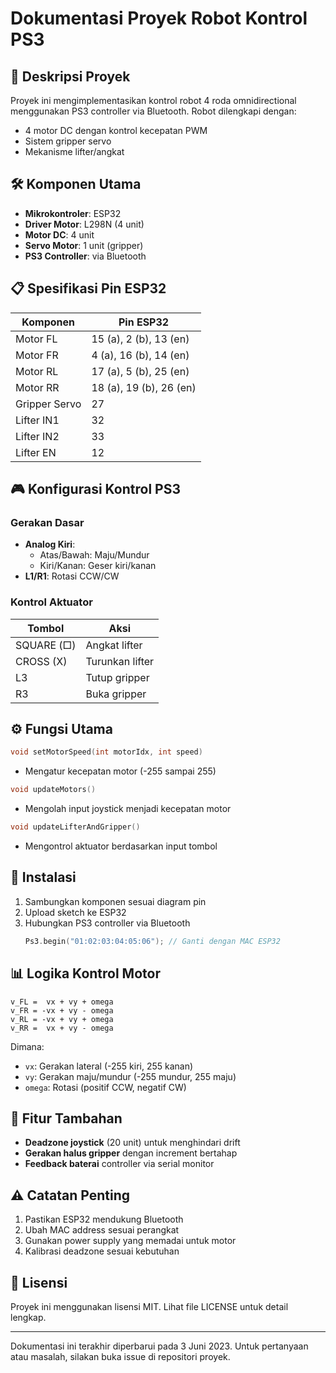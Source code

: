# Dokumentasi Proyek Robot Kontrol PS3

## 📌 Deskripsi Proyek
Proyek ini mengimplementasikan kontrol robot 4 roda omnidirectional menggunakan PS3 controller via Bluetooth. Robot dilengkapi dengan:
- 4 motor DC dengan kontrol kecepatan PWM
- Sistem gripper servo
- Mekanisme lifter/angkat

## 🛠️ Komponen Utama
- **Mikrokontroler**: ESP32
- **Driver Motor**: L298N (4 unit)
- **Motor DC**: 4 unit
- **Servo Motor**: 1 unit (gripper)
- **PS3 Controller**: via Bluetooth

## 📋 Spesifikasi Pin ESP32
| Komponen       | Pin ESP32       |
|----------------|-----------------|
| Motor FL       | 15 (a), 2 (b), 13 (en) |
| Motor FR       | 4 (a), 16 (b), 14 (en) |
| Motor RL       | 17 (a), 5 (b), 25 (en) |
| Motor RR       | 18 (a), 19 (b), 26 (en) |
| Gripper Servo  | 27              |
| Lifter IN1     | 32              |
| Lifter IN2     | 33              |
| Lifter EN      | 12              |

## 🎮 Konfigurasi Kontrol PS3
### **Gerakan Dasar**
- **Analog Kiri**:
  - Atas/Bawah: Maju/Mundur
  - Kiri/Kanan: Geser kiri/kanan
- **L1/R1**: Rotasi CCW/CW

### **Kontrol Aktuator**
| Tombol       | Aksi               |
|--------------|--------------------|
| SQUARE (□)   | Angkat lifter      |
| CROSS (X)    | Turunkan lifter    |
| L3           | Tutup gripper      |
| R3           | Buka gripper       |

## ⚙️ Fungsi Utama
```cpp
void setMotorSpeed(int motorIdx, int speed) 
```
- Mengatur kecepatan motor (-255 sampai 255)

```cpp 
void updateMotors()
```
- Mengolah input joystick menjadi kecepatan motor

```cpp
void updateLifterAndGripper() 
```
- Mengontrol aktuator berdasarkan input tombol

## 🔧 Instalasi
1. Sambungkan komponen sesuai diagram pin
2. Upload sketch ke ESP32
3. Hubungkan PS3 controller via Bluetooth
   ```cpp
   Ps3.begin("01:02:03:04:05:06"); // Ganti dengan MAC ESP32
   ```

## 📊 Logika Kontrol Motor
```
v_FL =  vx + vy + omega  
v_FR = -vx + vy - omega
v_RL = -vx + vy + omega
v_RR =  vx + vy - omega
```
Dimana:
- `vx`: Gerakan lateral (-255 kiri, 255 kanan)
- `vy`: Gerakan maju/mundur (-255 mundur, 255 maju)
- `omega`: Rotasi (positif CCW, negatif CW)

## 🚀 Fitur Tambahan
- **Deadzone joystick** (20 unit) untuk menghindari drift
- **Gerakan halus gripper** dengan increment bertahap
- **Feedback baterai** controller via serial monitor

## ⚠️ Catatan Penting
1. Pastikan ESP32 mendukung Bluetooth
2. Ubah MAC address sesuai perangkat
3. Gunakan power supply yang memadai untuk motor
4. Kalibrasi deadzone sesuai kebutuhan

## 📜 Lisensi
Proyek ini menggunakan lisensi MIT. Lihat file LICENSE untuk detail lengkap.

---

Dokumentasi ini terakhir diperbarui pada 3 Juni 2023. Untuk pertanyaan atau masalah, silakan buka issue di repositori proyek.
